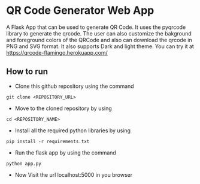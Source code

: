 # QR Code Generator Web App

A Flask App that can be used to generate QR Code. It uses the pyqrcode library to generate the qrcode. The user can also customize the bakground and foreground colors of the QRCode and also can download the qrcode in PNG and SVG format. It also supports Dark and light theme. You can try it at https://qrcode-flamingo.herokuapp.com/

## How to run

- Clone this github repository using the command
```
git clone <REPOSITORY_URL>
```
- Move to the cloned repository by using
```
cd <REPOSITORY_NAME>
```
- Install all the required python libraries by using
```
pip install -r requirements.txt
```
- Run the flask app by using the command
```
python app.py
```
- Now Visit the url localhost:5000 in you browser